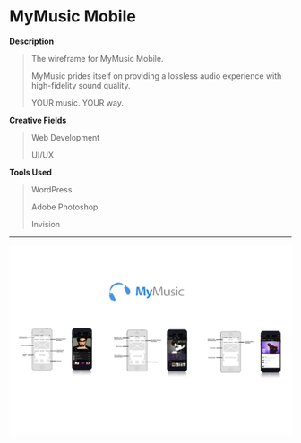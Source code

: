 # MyMusic Mobile

**Description**

> The wireframe for MyMusic Mobile.
>
> MyMusic prides itself on providing a lossless audio experience with high-fidelity sound quality.
>
> YOUR music. YOUR way.

**Creative Fields**

> Web Development
>
> UI/UX

**Tools Used**

> WordPress
>
> Adobe Photoshop
>
> Invision

***

![MyMusic Mobile image](https://github.com/kelvinloney/WordPress-Website-Portfolio/blob/main/mymusic/combo-mymusic.jpg)

